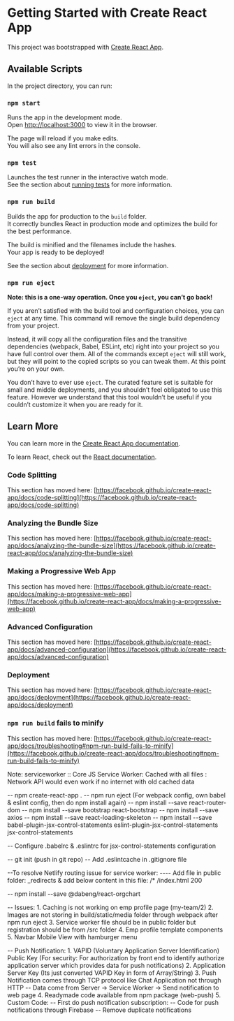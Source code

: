 # Getting Started with Create React App

This project was bootstrapped with [Create React App](https://github.com/facebook/create-react-app).

## Available Scripts

In the project directory, you can run:

### `npm start`

Runs the app in the development mode.\
Open [http://localhost:3000](http://localhost:3000) to view it in the browser.

The page will reload if you make edits.\
You will also see any lint errors in the console.

### `npm test`

Launches the test runner in the interactive watch mode.\
See the section about [running tests](https://facebook.github.io/create-react-app/docs/running-tests) for more information.

### `npm run build`

Builds the app for production to the `build` folder.\
It correctly bundles React in production mode and optimizes the build for the best performance.

The build is minified and the filenames include the hashes.\
Your app is ready to be deployed!

See the section about [deployment](https://facebook.github.io/create-react-app/docs/deployment) for more information.

### `npm run eject`

**Note: this is a one-way operation. Once you `eject`, you can’t go back!**

If you aren’t satisfied with the build tool and configuration choices, you can `eject` at any time. This command will remove the single build dependency from your project.

Instead, it will copy all the configuration files and the transitive dependencies (webpack, Babel, ESLint, etc) right into your project so you have full control over them. All of the commands except `eject` will still work, but they will point to the copied scripts so you can tweak them. At this point you’re on your own.

You don’t have to ever use `eject`. The curated feature set is suitable for small and middle deployments, and you shouldn’t feel obligated to use this feature. However we understand that this tool wouldn’t be useful if you couldn’t customize it when you are ready for it.

## Learn More

You can learn more in the [Create React App documentation](https://facebook.github.io/create-react-app/docs/getting-started).

To learn React, check out the [React documentation](https://reactjs.org/).

### Code Splitting

This section has moved here: [https://facebook.github.io/create-react-app/docs/code-splitting](https://facebook.github.io/create-react-app/docs/code-splitting)

### Analyzing the Bundle Size

This section has moved here: [https://facebook.github.io/create-react-app/docs/analyzing-the-bundle-size](https://facebook.github.io/create-react-app/docs/analyzing-the-bundle-size)

### Making a Progressive Web App

This section has moved here: [https://facebook.github.io/create-react-app/docs/making-a-progressive-web-app](https://facebook.github.io/create-react-app/docs/making-a-progressive-web-app)

### Advanced Configuration

This section has moved here: [https://facebook.github.io/create-react-app/docs/advanced-configuration](https://facebook.github.io/create-react-app/docs/advanced-configuration)

### Deployment

This section has moved here: [https://facebook.github.io/create-react-app/docs/deployment](https://facebook.github.io/create-react-app/docs/deployment)

### `npm run build` fails to minify

This section has moved here: [https://facebook.github.io/create-react-app/docs/troubleshooting#npm-run-build-fails-to-minify](https://facebook.github.io/create-react-app/docs/troubleshooting#npm-run-build-fails-to-minify)


Note: serviceworker :: Core JS Service Worker: Cached with all files : Network API would even work if no internet with old cached data

-- npm create-react-app .
-- npm run eject (For webpack config, own babel & eslint config, then do npm install again)
-- npm install --save react-router-dom
-- npm install --save bootstrap react-bootstrap
-- npm install --save axios
-- npm install --save react-loading-skeleton
-- npm install --save babel-plugin-jsx-control-statements eslint-plugin-jsx-control-statements jsx-control-statements

-- Configure .babelrc & .eslintrc for jsx-control-statements configuration

-- git init  (push in git repo)
-- Add .eslintcache in .gitignore file

--To resolve Netlify routing issue for service worker:
---- Add file in public folder: _redirects & add below content in this file:
     /* /index.html 200

-- npm install --save @dabeng/react-orgchart

-- Issues:
    1. Caching is not working on emp profile page (my-team/2)
    2. Images are not storing in build/static/media folder through webpack after npm run eject
    3. Service worker file should be in public folder but registration should be from /src folder
    4. Emp profile template components
    5. Navbar Mobile View with hamburger menu

-- Push Notification:
    1. VAPID (Voluntary Application Server Identification) Public Key
       (For security: For authorization by front end to identify authorize application server which provides data for push notifications)
    2. Application Server Key
       (Its just converted VAPID Key in form of Array/String)
    3. Push Notification comes through TCP protocol like Chat Application not  through HTTP
       -- Data come from Server -> Service Worker -> Send notification to web page
    4. Readymade code available from npm package (web-push)
    5. Custom Code:
       -- First do push notification subscription:
            <!-- return swResponse.pushManager.getSubscription()
                .then(function(subscription) {
                    swResponse.pushManager.subscribe({
                        userVisibleOnly: true,
                        applicationServerKey: <applicationServerKey>
                    });        
                }); -->
        -- Code for push notifications through Firebase
        -- Remove duplicate notifications